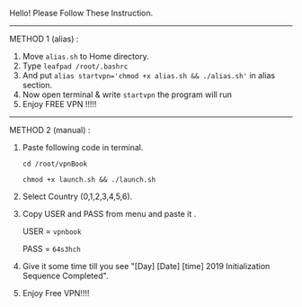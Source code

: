 Hello! Please Follow These Instruction.

----------------------------------------------------------------------------------------------
METHOD 1 (alias) : 

1. Move ```alias.sh``` to Home directory.
2. Type ```leafpad /root/.bashrc``` 
3. And put ```alias startvpn='chmod +x alias.sh && ./alias.sh'``` in alias section.
4. Now open terminal & write ```startvpn``` the program will run
5. Enjoy FREE VPN !!!!! 

-----------------------------------------------------------------------------------------------
METHOD 2 (manual) :

1. Paste following code in terminal.

	```cd /root/vpnBook```	
	
	```chmod +x launch.sh && ./launch.sh```

2. Select Country (0,1,2,3,4,5,6).
3. Copy USER and PASS from menu and paste it .

	USER = ```vpnbook```
	
	PASS = ```64s3hch```
	
5. Give it some time till you see "[Day] [Date] [time] 2019 Initialization Sequence Completed".
6. Enjoy Free VPN!!!!
